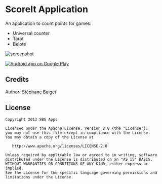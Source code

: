 ScoreIt Application
=======================

An application to count points for games:
- Universal counter
- Tarot
- Belote

![screenshot](https://raw.github.com/StephaneBg/ScoreItProject/master/screenshot.png "screenshot")

<a href="https://play.google.com/store/apps/details?id=com.sbgapps.scoreit"><img alt="Android app on Google Play" src="https://developer.android.com/images/brand/en_app_rgb_wo_45.png" />
</a>


Credits
-------

Author: [Stéphane Baiget](https://github.com/StephaneBg)


License
-------

    Copyright 2013 SBG Apps

    Licensed under the Apache License, Version 2.0 (the "License");
    you may not use this file except in compliance with the License.
    You may obtain a copy of the License at

       http://www.apache.org/licenses/LICENSE-2.0

    Unless required by applicable law or agreed to in writing, software
    distributed under the License is distributed on an "AS IS" BASIS,
    WITHOUT WARRANTIES OR CONDITIONS OF ANY KIND, either express or implied.
    See the License for the specific language governing permissions and
    limitations under the License.
